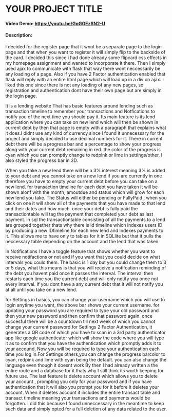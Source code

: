 # YOUR PROJECT TITLE
#### Video Demo:  https://youtu.be/GqGGEzSN2-U
#### Description:

I decided for the register page that it wont be a separate page to the login page and that when you want to register it will simply flip to the backside of the card. I decided this since i had done already some flipcard css effects in my homepage assignment and wanted to incorporate it there. Then I simply used ajax to communicate with flask that way there wont neccessarily be any loading of a page. Also if you have 2 Factor authentication enabled that flask will reply with an entire html page which will load up in a div on ajax. I liked this one since there is not any loading of any new pages, so registration and authentication dont have their own page but are simply in the login page.

It is a lending website That has basic features around lending such as transaction timeline to remember your transactions and Notfications to notify you of the next time you should pay it. Its main feature is its lend application where you can take on new lend which will then be shown in current debt by then that page is empty with a paragraph that explains what it does.I didnt use any kind of currency since I found it unnecessary for the project and simply decided to use decimal numbers for it. There in current debt there will be a progress bar and a percentage to show your progress along with your current debt remaining in red. the color of the progress is cyan which you can promptly change to redpink or lime in settings/other, I also styled the progress bar in 3D.

When you take a new lend there will be a 3% interest meaning 3% is added to your debt and you cannot take on a new lend if you are currently in one therefore you have to empty your current debt before you can take on a new lend. for transaction timeline for each debt you have taken it will be shown alonf with the month, amoutdue and status which will grow for each new lend you take.  The Status will either be pending or FullyPaid , when you click on one it will show all of the payments that you have made to that lend and their dates and how much. once your debt is fully paid the transactiontable will tag the payment that completed your debt as last payment. in sql the transactiontable consisting of all the payments to a lend are grouped together thats why there is id timeline which indexes users ID by producing a new IDtimeline for each new lend and Indexes payments to it. This allows me to have only to tables for it in SQLlite but that it pulls the neccessary table depending on the account and the lend that was taken.

In Notifications I have a toggle feature that shows whether you want to receive notifactions or not and if you want that you could decide on what intervals you could them. The basic is 1 day but you could change them to 3 or 5 days, what this means is that you will receive a notifcation reminding of the debt you havent paid once it passes the interval. The interval then restarts each time you the current debt and will only notify you once not every interval. If you dont have a any current debt that it will not notify you at all until you take on a new lend.

for Settings in basics, you can change your username which you will use to login anytime you want, the above bar shows your current username. for updating your password you are required to type your old password and then your new password and then confirm that password again. once succesful there will be a countdown till next week of which you cannot change your current password.for Settings 2 Factor Authentication, it generates a QR code of which you have to scan in a 3rd party authenticator app like google authenticator which will show the code where you will type it as to confirm that you have the authentication which promptly adds it to your accound, Now you will be required to type your authentication each time you log in.For Settings others,you can change the progress barcolor to cyan, redpink and lime with cyan being the default. you can also change the language even though it doesnt work By then I had already written a the entire route and a database for it thats why I still think its worth keeping for future use. The last feature is delete account which allows you to delete your account , prompting you only for your password and if you have authentication that it will also you prompt you for it before it deletes your account. When it deletes account it includes the entire transact table and transact timeline meaning your transactions and payments would be forgotten. I did this because I found unneccessary in the meantime to keep such data and simply opted for a full deletion of any data related to the user.